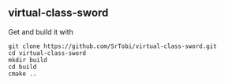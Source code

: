 virtual-class-sword
-------------------

Get and build it with

    git clone https://github.com/SrTobi/virtual-class-sword.git
	cd virtual-class-sword
	mkdir build
	cd build
	cmake ..